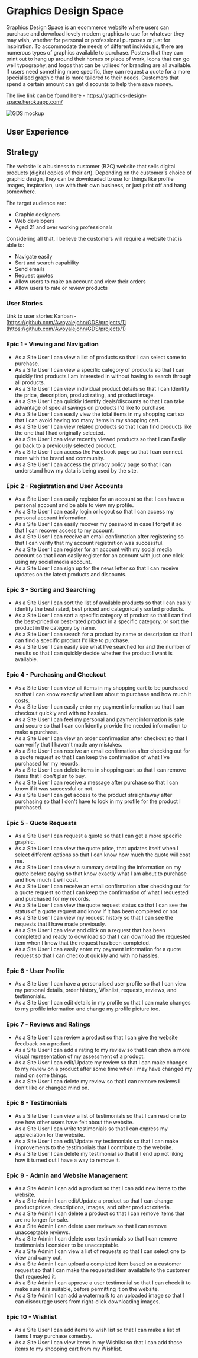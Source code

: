 # Graphics Design Space
Graphics Design Space is an ecommerce website where users can purchase and download lovely modern graphics to use for whatever they may wish, whether for personal or professional purposes or just for inspiration. To accommodate the needs of different individuals, there are numerous types of graphics available to purchase. Posters that they can print out to hang up around their homes or place of work, icons that can go well typography, and logos that can be utilised for branding are all available. If users need something more specific, they can request a quote for a more specialised graphic that is more tailored to their needs. Customers that spend a certain amount can get discounts to help them save money.

The live link can be found here - https://graphics-design-space.herokuapp.com/

![GDS mockup](https://github.com/Awoyalejohn/GDS/blob/main/media/website-mock-up.png)

## User Experience
## Strategy

The website is a business to customer (B2C) website that sells digital products (digital copies of their art). Depending on the customer's choice of graphic design, they can be downloaded to use for things like profile images, inspiration, use with their own business, or just print off and hang somewhere. 

The target audience are:

- Graphic designers
- Web developers
- Aged 21 and over working professionals

Considering all that, I believe the customers will require a website that is able to:

- Navigate easily
- Sort and search capability
- Send emails
- Request quotes
- Allow users to make an account and view their orders
- Allow users to  rate or review products
### User Stories

Link to user stories Kanban - [https://github.com/Awoyalejohn/GDS/projects/1](https://github.com/Awoyalejohn/GDS/projects/1)
### Epic 1 - **Viewing and Navigation**

- As a Site User I can view a list of products so that I can select some to purchase.
- As a Site User I can view a specific category of products so that I can quickly find products I am interested in without having to search through all products.
- As a Site User I can view individual product details so that I can Identify the price, description, product rating, and product image.
- As a Site User I can quickly identify deals/discounts so that I can take advantage of special savings on products I'd like to purchase.
- As a Site User I can easily view the total items in my shopping cart so that I can avoid having too many items in my shopping cart.
- As a Site User I can view related products so that I can find products like the one that I had originally selected.
- As a Site User I can view recently viewed products so that I can Easily go back to a previously selected product.
- As a Site User I can access the Facebook page so that I can connect more with the brand and community.
- As a Site User I can access the privacy policy page so that I can understand how my data is being used by the site.

### Epic 2 - **Registration and User Accounts**

- As a Site User I can easily register for an account so that I can have a personal account and be able to view my profile.
- As a Site User I can easily login or logout so that I can access my personal account information.
- As a Site User I can easily recover my password in case I forget it so that I can recover access to my account.
- As a Site User I can receive an email confirmation after registering so that I can verify that my account registration was successful.
- As a Site User I can register for an account with my social media account so that I can easily register for an account with just one click using my social media account.
- As a Site User I can sign up for the news letter so that I can receive updates on the latest products and discounts.

### Epic 3 - **Sorting and Searching**

- As a Site User I can sort the list of available products so that I can easily identify the best rated, best priced and categorically sorted products.
- As a Site User I can sort a specific category of product so that I can find the best-priced or best-rated product in a specific category, or sort the product in the category by name.
- As a Site User I can search for a product by name or description so that I can find a specific product I'd like to purchase.
- As a Site User I can easily see what I've searched for and the number of results so that I can quickly decide whether the product I want is available.

### Epic 4 - **Purchasing and Checkout**

- As a Site User I can view all items in my shopping cart to be purchased so that I can know exactly what I am about to purchase and how much it costs.
- As a Site User I can easily enter my payment information so that I can checkout quickly and with no hassles.
- As a Site User I can feel my personal and payment information is safe and secure so that I can confidently provide the needed information to make a purchase.
- As a Site User I can view an order confirmation after checkout so that I can verify that I haven't made any mistakes.
- As a Site User I can receive an email confirmation after checking out for a quote request so that I can keep the confirmation of what I've purchased for my records.
- As a Site User I can delete items in shopping cart so that I can remove items that I don't plan to buy.
- As a Site User I can receive a message after purchase so that I can know if it was successful or not.
- As a Site User I can get access to the product straightaway after purchasing so that I don't have to look in my profile for the product I purchased.

### Epic 5 - **Quote Requests**

- As a Site User I can request a quote so that I can get a more specific graphic.
- As a Site User I can view the quote price, that updates itself when I select different options so that I can know how much the quote will cost me.
- As a Site User I can view a summary detailing the information on my quote before paying so that know exactly what I am about to purchase and how much it will cost.
- As a Site User I can receive an email confirmation after checking out for a quote request so that I can keep the confirmation of what I requested and purchased for my records.
- As a Site User I can view the quote request status so that I can see the status of a quote request and know if it has been completed or not.
- As a Site User I can view my request history so that I can see the requests that I have made previously.
- As a Site User I can view and click on a request that has been completed and ready to download so that I can download the requested item when I know that the request has been completed.
- As a Site User I can easily enter my payment information for a quote request so that I can checkout quickly and with no hassles.

### Epic 6 - **User Profile**

- As a Site User I can have a personalised user profile so that I can view my personal details, order history, Wishlist, requests, reviews, and testimonials.
- As a Site User I can edit details in my profile so that I can make changes to my profile information and change my profile picture too.

### Epic 7 - **Reviews and Ratings**

- As a Site User I can review a product so that I can give the website feedback on a product.
- As a Site User I can add a rating to my review so that I can show a more visual representation of my assessment of a product.
- As a Site User I can edit/Update my review so that I can make changes to my review on a product after some time when I may have changed my mind on some things.
- As a Site User I can delete my review so that I can remove reviews I don't like or changed mind on.

### Epic 8 - **Testimonials**

- As a Site User I can view a list of testimonials so that I can read one to see how other users have felt about the website.
- As a Site User I can write testimonials so that I can express my appreciation for the website.
- As a Site User I can edit/Update my testimonials so that I can make improvements to the testimonials that I contribute to the website.
- As a Site User I can delete my testimonial so that if I end up not liking how it turned out I have a way to remove it.

### Epic 9 - **Admin and Website Management**

- As a Site Admin I can add a product so that I can add new items to the website.
- As a Site Admin I can edit/Update a product so that I can change product prices, descriptions, images, and other product criteria.
- As a Site Admin I can delete a product so that I can remove items that are no longer for sale.
- As a Site Admin I can delete user reviews so that I can remove unacceptable reviews.
- As a Site Admin I can delete user testimonials so that I can remove testimonials I consider to be unacceptable.
- As a Site Admin I can view a list of requests so that I can select one to view and carry out.
- As a Site Admin I can upload a completed item based on a customer request so that I can make the requested item available to the customer that requested it.
- As a Site Admin I can approve a user testimonial so that I can check it to make sure it is suitable, before permitting it on the website.
- As a Site Admin I can add a watermark to an uploaded image so that I can discourage users from right-click downloading images.

### Epic 10 - **Wishlist**

- As a Site User I can add items to wish list so that I can make a list of items I may purchase someday.
- As a Site User I can view items in my Wishlist so that I can add those items to my shopping cart from my Wishlist.